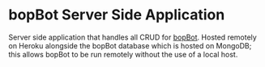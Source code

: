 # bopBot Server Side Application
Server side application that handles all CRUD for [bopBot](https://github.com/zoelake/bopBot).  Hosted remotely on Heroku alongside the bopBot database which is hosted on MongoDB; this allows bopBot to be run remotely without the use of a local host.
